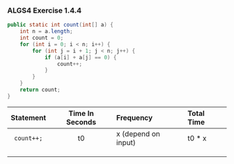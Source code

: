 ### ALGS4 Exercise 1.4.4

```java
public static int count(int[] a) {
    int n = a.length;
    int count = 0;
    for (int i = 0; i < n; i++) {
        for (int j = i + 1; j < n; j++) {
            if (a[i] + a[j] == 0) {
                count++;
            }
        }
    }
    return count;
}
```

Statement | Time In Seconds | Frequency| Total Time
:---:|:----:|:---|:---
``count++;`` | t0 | x (depend on input) |t0 * x
 |  |  |
 |  |  |
 |  |  |


